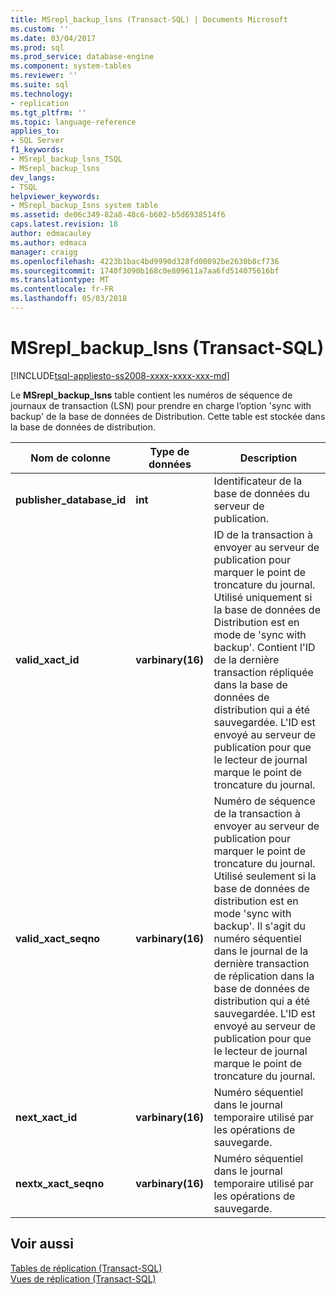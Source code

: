 ```yaml
---
title: MSrepl_backup_lsns (Transact-SQL) | Documents Microsoft
ms.custom: ''
ms.date: 03/04/2017
ms.prod: sql
ms.prod_service: database-engine
ms.component: system-tables
ms.reviewer: ''
ms.suite: sql
ms.technology:
- replication
ms.tgt_pltfrm: ''
ms.topic: language-reference
applies_to:
- SQL Server
f1_keywords:
- MSrepl_backup_lsns_TSQL
- MSrepl_backup_lsns
dev_langs:
- TSQL
helpviewer_keywords:
- MSrepl_backup_Isns system table
ms.assetid: de06c349-82a8-48c6-b602-b5d6938514f6
caps.latest.revision: 18
author: edmacauley
ms.author: edmaca
manager: craigg
ms.openlocfilehash: 4223b1bac4bd9990d328fd00092be2630b8cf736
ms.sourcegitcommit: 1740f3090b168c0e809611a7aa6fd514075616bf
ms.translationtype: MT
ms.contentlocale: fr-FR
ms.lasthandoff: 05/03/2018
---
```

# <a name="msreplbackuplsns-transact-sql"></a>MSrepl_backup_lsns (Transact-SQL)
[!INCLUDE[tsql-appliesto-ss2008-xxxx-xxxx-xxx-md](../../includes/tsql-appliesto-ss2008-xxxx-xxxx-xxx-md.md)]

  Le **MSrepl_backup_lsns** table contient les numéros de séquence de journaux de transaction (LSN) pour prendre en charge l’option 'sync with backup' de la base de données de Distribution. Cette table est stockée dans la base de données de distribution.  
  
|Nom de colonne|Type de données| Description|  
|-----------------|---------------|-----------------|  
|**publisher_database_id**|**int**|Identificateur de la base de données du serveur de publication.|  
|**valid_xact_id**|**varbinary(16)**|ID de la transaction à envoyer au serveur de publication pour marquer le point de troncature du journal. Utilisé uniquement si la base de données de Distribution est en mode de 'sync with backup'. Contient l'ID de la dernière transaction répliquée dans la base de données de distribution qui a été sauvegardée. L'ID est envoyé au serveur de publication pour que le lecteur de journal marque le point de troncature du journal.|  
|**valid_xact_seqno**|**varbinary(16)**|Numéro de séquence de la transaction à envoyer au serveur de publication pour marquer le point de troncature du journal. Utilisé seulement si la base de données de distribution est en mode 'sync with backup'. Il s'agit du numéro séquentiel dans le journal de la dernière transaction de réplication dans la base de données de distribution qui a été sauvegardée. L'ID est envoyé au serveur de publication pour que le lecteur de journal marque le point de troncature du journal.|  
|**next_xact_id**|**varbinary(16)**|Numéro séquentiel dans le journal temporaire utilisé par les opérations de sauvegarde.|  
|**nextx_xact_seqno**|**varbinary(16)**|Numéro séquentiel dans le journal temporaire utilisé par les opérations de sauvegarde.|  
  
## <a name="see-also"></a>Voir aussi  
 [Tables de réplication &#40;Transact-SQL&#41;](../../relational-databases/system-tables/replication-tables-transact-sql.md)   
 [Vues de réplication &#40;Transact-SQL&#41;](../../relational-databases/system-views/replication-views-transact-sql.md)  
  
  
